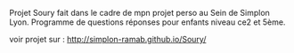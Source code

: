 
Projet Soury fait dans le cadre de mpn projet perso au Sein de Simplon Lyon.
Programme de questions réponses pour enfants niveau ce2 et 5ème.

voir projet sur : http://simplon-ramab.github.io/Soury/
